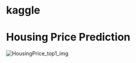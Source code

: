 # kaggle

# Housing Price Prediction
![HousingPrice_top1_img](https://user-images.githubusercontent.com/65106104/84044706-e0f3d280-a9e2-11ea-858c-27fa8b3b10e0.png)
